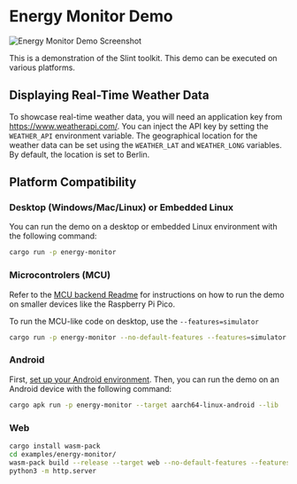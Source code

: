 <!-- Copyright © SixtyFPS GmbH <info@slint.dev> ; SPDX-License-Identifier: MIT -->
# Energy Monitor Demo

![Energy Monitor Demo Screenshot](https://slint.dev/resources/energy-monitor-screenshot.png "Energy Monitor")

This is a demonstration of the Slint toolkit. This demo can be executed on various platforms.

## Displaying Real-Time Weather Data

To showcase real-time weather data, you will need an application key from https://www.weatherapi.com/. You can inject the API key by setting the `WEATHER_API` environment variable. The geographical location for the weather data can be set using the `WEATHER_LAT` and `WEATHER_LONG` variables. By default, the location is set to Berlin.

## Platform Compatibility

### Desktop (Windows/Mac/Linux) or Embedded Linux

You can run the demo on a desktop or embedded Linux environment with the following command:
```sh
cargo run -p energy-monitor
```

### Microcontrolers (MCU)

Refer to the [MCU backend Readme](../mcu-board-support) for instructions on how to run the demo on smaller devices like the Raspberry Pi Pico.

To run the MCU-like code on desktop, use the `--features=simulator`

```sh
cargo run -p energy-monitor --no-default-features --features=simulator --release
```

### Android

First, [set up your Android environment](https://slint.dev/snapshots/master/docs/rust/slint/android/#building-and-deploying).
Then, you can run the demo on an Android device with the following command:

```sh
cargo apk run -p energy-monitor --target aarch64-linux-android --lib
```

### Web

```sh
cargo install wasm-pack
cd examples/energy-monitor/
wasm-pack build --release --target web --no-default-features --features slint/default,chrono
python3 -m http.server
```
